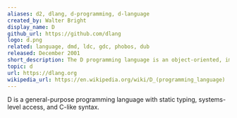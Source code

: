 ```yaml
---
aliases: d2, dlang, d-programming, d-language
created_by: Walter Bright
display_name: D
github_url: https://github.com/dlang
logo: d.png
related: language, dmd, ldc, gdc, phobos, dub
released: December 2001
short_description: The D programming language is an object-oriented, imperative, multi-paradigm system programming language.
topic: d
url: https://dlang.org
wikipedia_url: https://en.wikipedia.org/wiki/D_(programming_language)
---
```

D is a general-purpose programming language with static typing, systems-level access, and C-like syntax.
